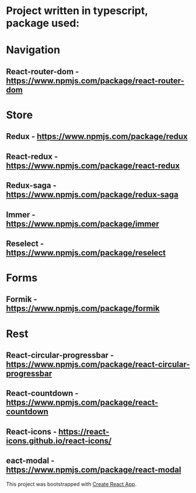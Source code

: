 # Project written in typescript, package used:

# Navigation
## React-router-dom -https://www.npmjs.com/package/react-router-dom

# Store
## Redux - https://www.npmjs.com/package/redux
## React-redux - https://www.npmjs.com/package/react-redux
## Redux-saga - https://www.npmjs.com/package/redux-saga
## Immer - https://www.npmjs.com/package/immer
## Reselect - https://www.npmjs.com/package/reselect

# Forms
## Formik - https://www.npmjs.com/package/formik

# Rest
## React-circular-progressbar - https://www.npmjs.com/package/react-circular-progressbar
## React-countdown - https://www.npmjs.com/package/react-countdown
## React-icons - https://react-icons.github.io/react-icons/
## eact-modal - https://www.npmjs.com/package/react-modal


This project was bootstrapped with [Create React App](https://github.com/facebook/create-react-app).
